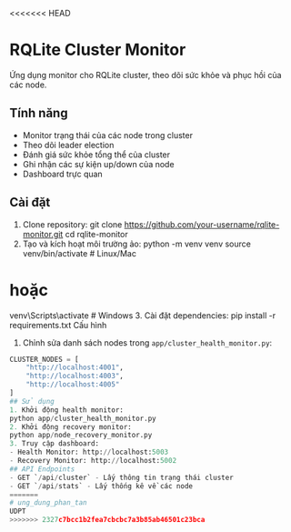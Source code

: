 <<<<<<< HEAD
# RQLite Cluster Monitor
Ứng dụng monitor cho RQLite cluster, theo dõi sức khỏe và phục hồi của các node.
## Tính năng
- Monitor trạng thái của các node trong cluster
- Theo dõi leader election
- Đánh giá sức khỏe tổng thể của cluster
- Ghi nhận các sự kiện up/down của node
- Dashboard trực quan
## Cài đặt
1. Clone repository:
git clone https://github.com/your-username/rqlite-monitor.git
cd rqlite-monitor
2. Tạo và kích hoạt môi trường ảo:
python -m venv venv
source venv/bin/activate  # Linux/Mac
# hoặc
venv\Scripts\activate  # Windows
3. Cài đặt dependencies:
pip install -r requirements.txt
 Cấu hình
1. Chỉnh sửa danh sách nodes trong `app/cluster_health_monitor.py`:
```python
CLUSTER_NODES = [
    "http://localhost:4001",
    "http://localhost:4003",
    "http://localhost:4005"
]
## Sử dụng
1. Khởi động health monitor:
python app/cluster_health_monitor.py
2. Khởi động recovery monitor:
python app/node_recovery_monitor.py
3. Truy cập dashboard:
- Health Monitor: http://localhost:5003
- Recovery Monitor: http://localhost:5002
## API Endpoints
- GET `/api/cluster` - Lấy thông tin trạng thái cluster
- GET `/api/stats` - Lấy thống kê về các node
=======
# ung_dung_phan_tan
UDPT
>>>>>>> 2327c7bcc1b2fea7cbcbc7a3b85ab46501c23bca
